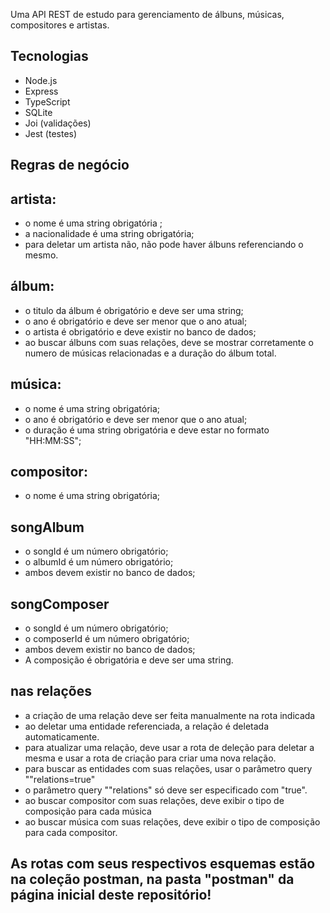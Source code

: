 Uma API REST de estudo para gerenciamento de álbuns, músicas, compositores e artistas.

## Tecnologias

- Node.js
- Express
- TypeScript
- SQLite
- Joi (validações)
- Jest (testes)

## Regras de negócio

## artista: 
 - o nome é uma string obrigatória ;
 - a nacionalidade é uma string obrigatória;
 - para deletar um artista não, não pode haver álbuns referenciando o mesmo.


## álbum: 
 - o titulo da álbum é obrigatório e deve ser uma string;
 - o ano é obrigatório e deve ser menor que o ano atual;
 - o artista é obrigatório e deve existir no banco de dados;
- ao buscar álbuns com suas relações, deve se mostrar corretamente o numero de músicas relacionadas e a duração do álbum total.


## música: 
 - o nome é uma string obrigatória;
 - o ano é obrigatório e deve ser menor que o ano atual;
 - o duração é uma string obrigatória e deve estar no formato "HH:MM:SS";


## compositor: 
 - o nome é uma string obrigatória;


## songAlbum
 - o songId é  um número obrigatório;
 - o albumId é  um número obrigatório;
 - ambos devem existir no banco de dados;

## songComposer
 - o songId é  um número obrigatório;
 - o composerId é  um número obrigatório;
 - ambos devem existir no banco de dados;
 - A composição é obrigatória e deve ser uma string.

## nas relações 
- a criação de uma relação deve ser feita manualmente na rota indicada
- ao deletar uma entidade referenciada, a relação é deletada automaticamente.
- para atualizar uma relação, deve usar a rota de deleção para deletar a mesma e usar a rota de criação para criar uma nova relação.
- para buscar as entidades com suas relações, usar o parâmetro query ""relations=true"
- o parâmetro query ""relations" só deve ser especificado com "true".
- ao buscar compositor com suas relações, deve exibir o tipo de composição para cada música
- ao buscar música com suas relações, deve exibir o tipo de composição para cada compositor.

## As rotas com seus respectivos esquemas estão na coleção postman, na pasta "postman" da página inicial deste repositório!
